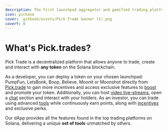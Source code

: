 ```yaml
---
description: The first launchpad aggregator and gamified trading platform built on Solana
icon: pickaxe
cover: .gitbook/assets/Pick Trade banner (1).png
coverY: 0
---
```


# What's Pick.trades?

Pick Trade is a decentralized platform that allows anyone to trade, create and interact with **any token** on the Solana blockchain.

As a developer, you can deploy a token on your chosen launchpad: PumpFun, LetsBonk, Boop, Believe,  Moonit or Moonshot directly from [Pick.trade](https://pick.trade/) to gain more incentives and access exclusive features to [boost](the-platform/interactive-blocks/level-up-your-token.md) and promote your token. Additionally, you can host [video live-streams](the-platform/video-live-streams/), open a [chat](the-platform/video-live-streams/chat-and-moderation.md) section and interact with your holders. As an investor, you can trade using advanced [tools](the-platform/interactive-blocks/) while continuously earn points, along with [incentives](the-token/incentives.md) and exclusive perks.

Our dApp provides all the features found in the top trading platforms on Solana, delivering a unique **set of tools** unmatched by others.
